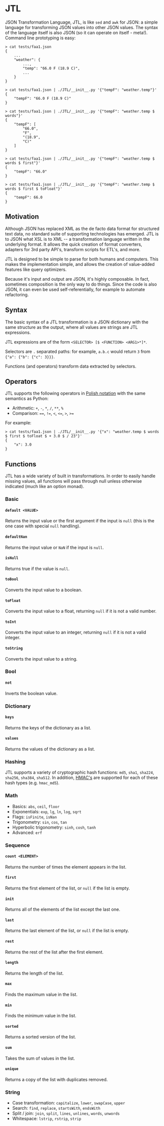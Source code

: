 # JTL
JSON Transformation Language, JTL, is like `sed` and `awk` for JSON: a simple language for
transforming JSON values into other JSON values. The syntax of the language itself is also JSON
(so it can operate on itself - meta!). Command line prototyping is easy:

    > cat tests/faa1.json
    {
        ...
        "weather": {
            ...,
            "temp": "66.0 F (18.9 C)",
            ...
        }
    }

    > cat tests/faa1.json | ./JTL/__init__.py '{"tempF": "weather.temp"}'
    {
        "tempF": "66.0 F (18.9 C)"
    }

    > cat tests/faa1.json | ./JTL/__init__.py '{"tempF": "weather.temp $ words"}'
    {
        "tempF": [
            "66.0",
            "F",
            "(18.9",
            "C)"
        ]
    }

    > cat tests/faa1.json | ./JTL/__init__.py '{"tempF": "weather.temp $ words $ first"}'
    {
        "tempF": "66.0"
    }

    > cat tests/faa1.json | ./JTL/__init__.py '{"tempF": "weather.temp $ words $ first $ toFloat"}'
    {
        "tempF": 66.0
    }

## Motivation
Although JSON has replaced XML as the de facto data format for structured text data, no standard suite of
supporting technologies has emerged. JTL is to JSON what XSL is to XML -- a transformation language written
in the underlying format. It allows the quick creation of format converters, adapters for 3rd party API's,
transform scripts for ETL's, and more.

JTL is designed to be simple to parse for both humans and computers. This makes the implementation simple,
and allows the creation of value-added features like query optimizers.

Because it's input and output are JSON, it's highly composable. In fact, sometimes composition is the only
way to do things. Since the code is also JSON, it can even be used self-referentially, for example to
automate refactoring.

## Syntax
The basic syntax of a JTL transformation is a JSON dictionary with the same structure as the output, where all  values are strings are JTL expressions.

JTL expressions are of the form `<SELECTOR> [$ <FUNCTION> <ARG1>*]*`.

Selectors are `.` separated paths: for example, `a.b.c` would return `3` from `{"a": {"b": {"c": 3}}}`.

Functions (and operators) transform data extracted by selectors.

## Operators
JTL supports the following operators in [Polish notation](https://en.wikipedia.org/wiki/Polish_notation) with the same semantics as Python:

* Arithmetic: `+`, `-`, `*`, `/`, `**`, `%`
* Comparison: `==`, `!=`, `<`, `<=`, `>`, `>=`

For example:

    > cat tests/faa1.json | ./JTL/__init__.py '{"x": "weather.temp $ words $ first $ toFloat $ + 3.0 $ / 23"}'
    {
        "x": 3.0
    }

## Functions
JTL has a wide variety of built in transformations. In order to easily handle missing values, all functions will pass through null unless otherwise indicated (much like an option monad).

### Basic

#### `default <VALUE>`
Returns the input value or the first argument if the input is `null` (this is the one case with special `null` handling).

#### `defaultNan`
Returns the input value or `NaN` if the input is `null`.

#### `isNull`
Returns true if the value is `null`.

#### `toBool`
Converts the input value to a boolean.

#### `toFloat`
Converts the input value to a float, returning `null` if it is not a valid number.

#### `toInt`
Converts the input value to an integer, returning `null` if it is not a valid integer.

#### `toString`
Converts the input value to a string.

### Bool

#### `not`
Inverts the boolean value.

### Dictionary

#### `keys`
Returns the keys of the dictionary as a list.

#### `values`
Returns the values of the dictionary as a list.

### Hashing
JTL supports a variety of cryptographic hash functions: `md5`, `sha1`, `sha224`, `sha256`, `sha384`, `sha512`. In addition, [HMAC's](https://en.wikipedia.org/wiki/Hash-based_message_authentication_code) are supported for each of these hash types (e.g. `hmac_md5`).

### Math

* Basics: `abs`, `ceil`, `floor`
* Exponentials: `exp`, `lg`, `ln`, `log`, `sqrt`
* Flags: `isFinite`, `isNan`
* Trigonometry: `sin`, `cos`, `tan`
* Hyperbolic trigonometry: `sinh`, `cosh`, `tanh`
* Advanced: `erf`

### Sequence

#### `count <ELEMENT>`
Returns the number of times the element appears in the list.

#### `first`
Returns the first element of the list, or `null` if the list is empty.

#### `init`
Returns all of the elements of the list except the last one.

#### `last`
Returns the last element of the list, or `null` if the list is empty.

#### `rest`
Returns the rest of the list after the first element.

#### `length`
Returns the length of the list.

#### `max`
Finds the maximum value in the list.

#### `min`
Finds the minimum value in the list.

#### `sorted`
Returns a sorted version of the list.

#### `sum`
Takes the sum of values in the list.

#### `unique`
Returns a copy of the list with duplicates removed.

### String

* Case transformation: `capitalize`, `lower`, `swapCase`, `upper`
* Search: `find`, `replace`, `startsWith`, `endsWith`
* Split / join: `join`, `split`, `lines`, `unlines`, `words`, `unwords`
* Whitespace: `lstrip`, `rstrip`, `strip`
